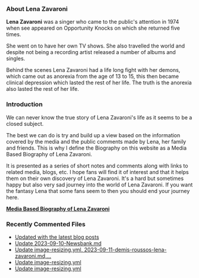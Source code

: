 ### About Lena Zavaroni

<p><strong>Lena Zavaroni</strong> was a singer who came to the public's attention in 1974 when see appeared on Opportunity Knocks on which she returned five times.</p>

<p>She went on to have her own TV shows. She also travelled the world and despite not being a recording artist released a number of albums and singles.</p>

<p>Behind the scenes Lena Zavaroni had a life long fight with her demons, which came out as anorexia from the age of 13 to 15, this then became clinical depression which lasted the rest of her life. The truth is the anorexia also lasted the rest of her life.</p>

### Introduction

<p>We can never know the true story of Lena Zavaroni's life as it seems to be a closed subject.</p>

<p>The best we can do is try and build up a view based on the information covered by the media and the public comments made by Lena, her family and friends. This is why I define the Biography on this website as a Media Based Biography of Lena Zavaroni.</p>

<p>It is presented as a series of short notes and comments along with links to related media, blogs, etc. I hope fans will find it of interest and that it helps them on their own discovery of Lena Zavaroni. It's a hard but sometimes happy but also very sad journey into the world of Lena Zavaroni. If you want the fantasy Lena that some fans seem to then you should end your journey here.</p>

<a href="https://fanzoflenazavaroni.github.io/biography/lena-zavaroni/"><strong>Media Based Biography of Lena Zavaroni</strong></a>

### Recently Commented Files

<!-- BLOG-POST-LIST:START -->
- [Updated with the latest blog posts](https://github.com/FanzOfLenaZavaroni/fanzoflenazavaroni.github.io/commit/71f5c1896ebcc1d76d363f3216164be27a5f4608)
- [Update 2023-09-10-Newsbank.md](https://github.com/FanzOfLenaZavaroni/fanzoflenazavaroni.github.io/commit/12ecfb3be70aac6da26ddd6470d2b03dbecaff86)
- [Update image-resizing.yml, 2023-09-11-demis-roussos-lena-zavaroni.md,…](https://github.com/FanzOfLenaZavaroni/fanzoflenazavaroni.github.io/commit/ff3fe1793666b05c4ee5433e60ce36abf285ba25)
- [Update image-resizing.yml](https://github.com/FanzOfLenaZavaroni/fanzoflenazavaroni.github.io/commit/b8a389216ad582075f8336a21b3d19e912c23b6f)
- [Update image-resizing.yml](https://github.com/FanzOfLenaZavaroni/fanzoflenazavaroni.github.io/commit/d21ef4777b7ee6f7c965715f96b8d6ce8fd36d9e)
<!-- BLOG-POST-LIST:END -->

